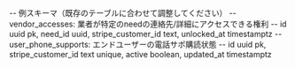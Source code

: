 -- 例スキーマ（既存のテーブルに合わせて調整してください）
-- vendor_accesses: 業者が特定のneedの連絡先/詳細にアクセスできる権利
--   id uuid pk, need_id uuid, stripe_customer_id text, unlocked_at timestamptz
-- user_phone_supports: エンドユーザーの電話サポ購読状態
--   id uuid pk, stripe_customer_id text unique, active boolean, updated_at timestamptz
